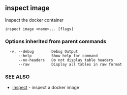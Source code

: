 ## inspect image

Inspect the docker container

```
inspect image <name>... [flags]
```

### Options inherited from parent commands

```
  -v, --debug        Debug Output
      --help         Show help for command
      --no-headers   Do not display table headers
      --raw          Display all tables in raw format
```

### SEE ALSO

* [inspect](inspect.md)	 - inspect a docker image

